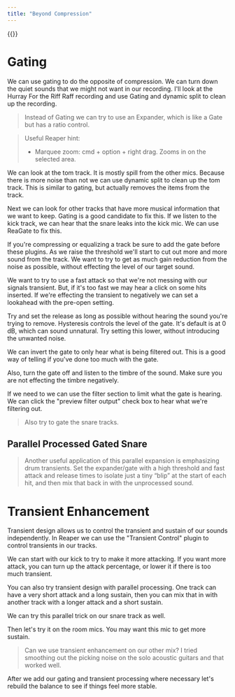 ```yaml
---
title: "Beyond Compression"
---
```


{{<toc>}}

# Gating

We can use gating to do the opposite of compression. We can turn down the quiet sounds that we might not want in our recording. I'll look at the Hurray For the Riff Raff recording and use Gating and dynamic split to clean up the recording.

> Instead of Gating we can try to use an Expander, which is like a Gate but has a ratio control.

> Useful Reaper hint:
>
> - Marquee zoom: cmd + option + right drag. Zooms in on the selected area.

We can look at the tom track. It is mostly spill from the other mics. Because there is more noise than not we can use dynamic split to clean up the tom track. This is similar to gating, but actually removes the items from the track.

Next we can look for other tracks that have more musical information that we want to keep. Gating is a good candidate to fix this. If we listen to the kick track, we can hear that the snare leaks into the kick mic. We can use ReaGate to fix this.

If you're compressing or equalizing a track be sure to add the gate before these plugins. As we raise the threshold we'll start to cut out more and more sound from the track. We want to try to get as much gain reduction from the noise as possible, without effecting the level of our target sound.

We want to try to use a fast attack so that we're not messing with our signals transient. But, if it's too fast we may hear a click on some hits inserted. If we're effecting the transient to negatively we can set a lookahead with the pre-open setting.

Try and set the release as long as possible without hearing the sound you're trying to remove. Hysteresis controls the level of the gate. It's default is at 0 dB, which can sound unnatural. Try setting this lower, without introducing the unwanted noise.

We can invert the gate to only hear what is being filtered out. This is a good way of telling if you've done too much with the gate.

Also, turn the gate off and listen to the timbre of the sound. Make sure you are not effecting the timbre negatively.

If we need to we can use the filter section to limit what the gate is hearing. We can click the "preview filter output" check box to hear what we're filtering out.

> Also try to gate the snare tracks.

## Parallel Processed Gated Snare

> Another useful application of this parallel expansion is emphasizing drum transients. Set the expander/gate with a high threshold and fast attack and release times to isolate just a tiny “blip” at the start of each hit, and then mix that back in with the unprocessed sound.

# Transient Enhancement

Transient design allows us to control the transient and sustain of our sounds independently. In Reaper we can use the "Transient Control" plugin to control transients in our tracks.

We can start with our kick to try to make it more attacking. If you want more attack, you can turn up the attack percentage, or lower it if there is too much transient.

You can also try transient design with parallel processing. One track can have a very short attack and a long sustain, then you can mix that in with another track with a longer attack and a short sustain.

We can try this parallel trick on our snare track as well.

Then let's try it on the room mics. You may want this mic to get more sustain.

> Can we use transient enhancement on our other mix? I tried smoothing out the picking noise on the solo acoustic guitars and that worked well.

After we add our gating and transient processing where necessary let's rebuild the balance to see if things feel more stable.
